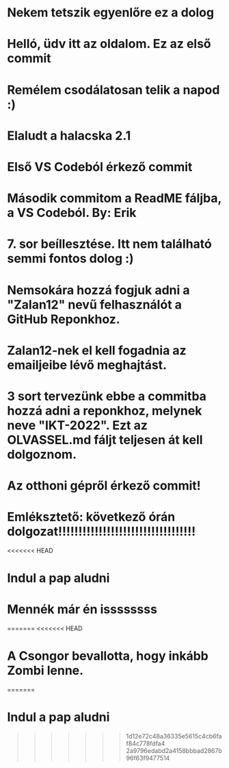 # Nekem tetszik egyenlőre ez a dolog
# Helló, üdv itt az oldalom. Ez az első commit
# Remélem csodálatosan telik a napod :)
# Elaludt a halacska 2.1 
# Első VS Codeból érkező commit
# Második commitom a ReadME fáljba, a VS Codeból. By: Erik
# 7. sor beíllesztése. Itt nem található semmi fontos dolog :)
# Nemsokára hozzá fogjuk adni a "Zalan12" nevű felhasználót a GitHub Reponkhoz.
# Zalan12-nek el kell fogadnia az emailjeibe lévő meghajtást.
# 3 sort tervezünk ebbe a commitba hozzá adni a reponkhoz, melynek neve "IKT-2022". Ezt az OLVASSEL.md fáljt teljesen át kell dolgoznom.
# Az otthoni gépről érkező commit!
# Emléksztető: következő órán dolgozat!!!!!!!!!!!!!!!!!!!!!!!!!!!!!!!!!!
<<<<<<< HEAD
# Indul a pap aludni
# Mennék már én issssssss
=======
<<<<<<< HEAD
# A Csongor bevallotta, hogy inkább Zombi lenne.
=======
# Indul a pap aludni
>>>>>>> 1d12e72c48a36335e5615c4cb6faf84c778fdfa4
>>>>>>> 2a9796edabd2a4158bbbad2867b96f63f9477514
